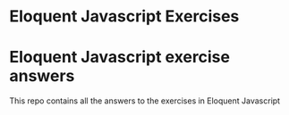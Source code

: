 # Eloquent Javascript Exercises

# Eloquent Javascript exercise answers

This repo contains all the answers to the exercises in Eloquent Javascript

